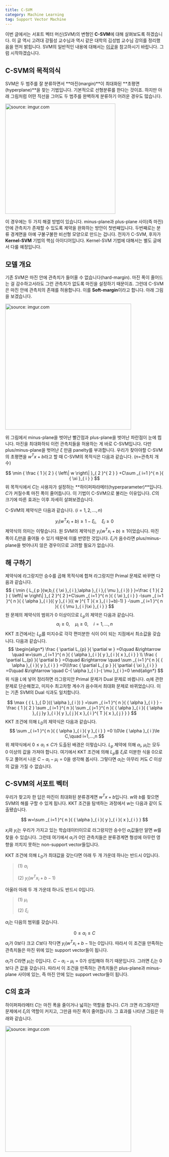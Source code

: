```yaml
---
title: C-SVM
category: Machine Learning
tag: Support Vector Machine
---
```


이번 글에서는 서포트 벡터 머신(SVM)의 변형인 **C-SVM**에 대해 살펴보도록 하겠습니다. 이 글 역시 고려대 강필성 교수님과 역시 같은 대학의 김성범 교수님 강의를 정리했음을 먼저 밝힙니다. SVM의 일반적인 내용에 대해서는 [이곳](https://ratsgo.github.io/machine%20learning/2017/05/23/SVM/)을 참고하시기 바랍니다. 그럼 시작하겠습니다. 



## C-SVM의 목적의식

SVM은 두 범주를 잘 분류하면서 **마진(margin)**이 최대화된 **초평면(hyperplane)**을 찾는 기법입니다. 기본적으로 선형분류를 한다는 것이죠. 하지만 아래 그림처럼 어떤 직선을 그어도 두 범주를 완벽하게 분류하기 어려운 경우도 많습니다.

<a href="http://imgur.com/5OVa7IM"><img src="http://i.imgur.com/5OVa7IM.png" width="350px" title="source: imgur.com" /></a>

이 경우에는 두 가지 해결 방법이 있습니다. minus-plane과 plus-plane 사이(즉 마진) 안에 관측치가 존재할 수 있도록 제약을 완화하는 방안이 첫번째입니다. 두번째로는 분류 경계면을 아예 구불구불한 비선형 모양으로 만드는 겁니다. 전자가 C-SVM, 후자가 **Kernel-SVM** 기법의 핵심 아이디어입니다. Kernel-SVM 기법에 대해서는 별도 글에서 다룰 예정입니다.



## 모델 개요

기존 SVM은 마진 안에 관측치가 들어올 수 없습니다(hard-margin). 마진 폭이 줄어드는 걸 감수하고서라도 그런 관측치가 없도록 마진을 설정하기 때문이죠. 그런데 C-SVM은 마진 안에 관측치의 존재를 허용합니다. 이를 **Soft-margin**이라고 합니다. 아래 그림을 보겠습니다.

<a href="http://imgur.com/vlG124W"><img src="http://i.imgur.com/vlG124W.png" width="400px" title="source: imgur.com" /></a>

위 그림에서 minus-plane을 벗어난 빨간점과 plus-plane을 벗어난 파란점이 눈에 띕니다. 마진을 최대화하되 이런 관측치들을 허용하는 게 바로 C-SVM입니다. 다만 plus/minus-plane을 벗어난 $ξ$ 만큼 panelty를 부과합니다. 우리가 찾아야할 C-SVM의 초평면을 $w^Tx+b$라고 할 때 C-SVM의 목적식은 다음과 같습니다. ($n$=관측치 개수)


$$
\min { \frac { 1 }{ 2 } { \left\| w \right\|  }_{ 2 }^{ 2 } } +C\sum _{ i=1 }^{ n }{ { \xi  }_{ i } }
$$
위 목적식에서 $C$는 사용자가 설정하는 **하이퍼파라메터(hyperparameter)**입니다. $C$가 커질수록 마진 폭이 줄어듭니다. 이 기법이 C-SVM으로 불리는 이유입니다. $C$의 크기에 따른 효과는 이후 자세히 살펴보겠습니다. 

C-SVM의 제약식은 다음과 같습니다. ($i=1,2,...,n$)


$$
{ y }_{ i }({ w }^{ T }{ x }_{ i }+b)\ge 1-{ \xi  }_{ i },\quad { \xi  }_{ i }\ge 0
$$
제약식의 의미는 이렇습니다. 원 SVM의 제약식은 $y_i(w^Tx_i+b)≥1$이었습니다. 마진 폭이 $ξ_i$만큼 줄어들 수 있기 때문에 이를 반영한 것입니다. $ξ_i$가 음수라면 plus/minus-plane을 벗어나지 않은 경우이므로 고려할 필요가 없습니다.



## 해 구하기

제약식에 라그랑지안 승수를 곱해 목적식에 합쳐 라그랑지안 Primal 문제로 바꾸면 다음과 같습니다.
$$
{ \min { L_{ p }(w,b,{ { \xi  }_{ i },\alpha  }_{ i },{ \mu  }_{ i }) }  }=\frac { 1 }{ 2 } { \left\| w \right\|  }_{ 2 }^{ 2 }+C\sum _{ i=1 }^{ n }{ { \xi  }_{ i } } -\sum _{ i=1 }^{ n }{ { \alpha  }_{ i }({ y }_{ i }({ w }^{ T }{ x }_{ i }+b)-1) } -\sum _{ i=1 }^{ n }{ { { \mu  }_{ i }\xi  }_{ i } }
$$
원 문제의 제약식의 범위가 0 이상이므로 $L_p$의 제약은 다음과 같습니다.
$$
{ \alpha  }_{ i }\ge 0,\quad{ \mu  }_{ i }\ge 0,\quad i=1,...,n
$$
KKT 조건에서는 $L_p$를 미지수로 각각 편미분한 식이 0이 되는 지점에서 최소값을 갖습니다. 다음과 같습니다.
$$
\begin{align*}
\frac { \partial L_{p} }{ \partial w } =0\quad &\rightarrow \quad w=\sum _{ i=1 }^{ n }{ { \alpha  }_{ i }{ y }_{ i }{ x }_{ i } } \\ \frac { \partial L_{p} }{ \partial b } =0\quad &\rightarrow \quad \sum _{ i=1 }^{ n }{ { \alpha  }_{ i }{ y }_{ i } } =0\\\frac { \partial L_{ p } }{ \partial { \xi  }_{ i } } =0\quad &\rightarrow \quad C-{ \alpha  }_{ i }-{ \mu  }_{ i }=0
\end{align*}
$$
위 식을 $L$에 넣어 정리하면 라그랑지안 Primal 문제가 Dual 문제로 바뀝니다. $a_i$에 관한 문제로 단순해졌고, 미지수 최고차항 계수가 음수여서 최대화 문제로 바뀌었습니다. 이는 기존 SVM의 Dual 식과도 일치합니다.


$$
\max { { L }_{ D }({ \alpha  }_{ i }) } =\sum _{ i=1 }^{ n }{ { \alpha  }_{ i } } -\frac { 1 }{ 2 } \sum _{ i=1 }^{ n }{ \sum _{ j=1 }^{ n }{ { \alpha  }_{ i }{ { \alpha  }_{ j }y }_{ i }{ y }_{ j }{ x }_{ i }^{ T }{ x }_{ j } }  }
$$
KKT 조건에 의해 $L_D$의 제약식은 다음과 같습니다.
$$
\sum _{ i=1 }^{ n }{ { \alpha  }_{ i }{ y }_{ i } } =0
\\0\le { \alpha  }_{ i }\le C,\quad i=1,...,n
$$
위 제약식에서 $0≤α_i≤C$가 도출된 배경은 이렇습니다. $L_p$ 제약에 의해 $α_i$, $μ_i$는 모두 0 이상의 값을 가져야 합니다. 여기에서 KKT 조건에 의해 $L_p$를 $ξ_i$로 미분한 식을 0으로 두고 풀어서 나온 $C-α_i-μ_i=0$을 생각해 봅시다. 그렇다면 $α_i$는 아무리 커도 $C$ 이상의 값을 가질 수 없습니다.



## C-SVM의 서포트 벡터

우리가 찾고자 한 답은 마진이 최대화된 분류경계면 $w^Tx+b$입니다. $w$와 $b$를 찾으면 SVM의 해를 구할 수 있게 됩니다. KKT 조건을 탐색하는 과정에서 $w$는 다음과 같이 도출됐습니다.


$$
w=\sum _{ i=1 }^{ n }{ { \alpha  }_{ i }{ y }_{ i }{ x }_{ i } }
$$

$x_i$와 $y_i$는 우리가 가지고 있는 학습데이터이므로 라그랑지안 승수인 $α_i$값들만 알면 $w$를 찾을 수 있습니다. 그런데 여기에서 $α_i$가 0인 관측치들은 분류경계면 형성에 아무런 영향을 끼치지 못하는 non-support vector들입니다.

KKT 조건에 의해 $L_D$가 최대값을 갖는다면 아래 두 개 가운데 하나는 반드시 0입니다.

> (1) $α_i$
>
> (2) $y_i(w^Tx_i+b-1)$

아울러 아래 두 개 가운데 하나도 반드시 0입니다.

> (1) $μ_i$
>
> (2) $ξ_i$

$α_i$는 다음의 범위를 갖습니다.


$$
0\le { \alpha  }_{ i }\le C
$$
$α_i$가 0보다 크고 $C$보다 작다면 $y_i(w^Tx_i+b-1)$는 0입니다. 따라서 이 조건을 만족하는 관측치들은 마진 위에 있는 support vector들이 됩니다.

$α_i$가 $C$라면 $μ_i$는 0입니다. $C-α_i-μ_i=0$가 성립해야 하기 때문입니다. 그러면 $ξ_i$는 0보다 큰 값을 갖습니다. 따라서 이 조건을 만족하는 관측치들은 plus-plane과 minus-plane 사이에 있는, 즉 마진 안에 있는 support vector들이 됩니다.



## C의 효과

하이퍼파라메터 $C$는 마진 폭을 줄이거나 넓히는 역할을 합니다. $C$가 크면 라그랑지안 문제에서 $ξ_i$의 역할이 커지고, 그만큼 마진 폭이 줄어듭니다. 그 효과를 나타낸 그림은 아래와 같습니다.

<a href="http://imgur.com/o8lVZS9"><img src="http://i.imgur.com/o8lVZS9.png" width="400px" title="source: imgur.com" /></a>

